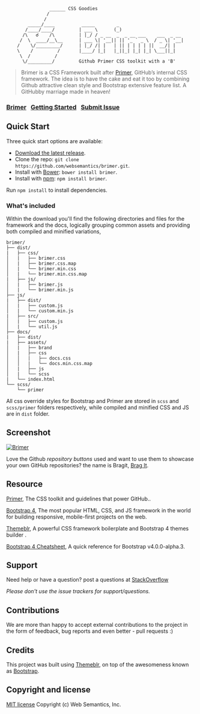 ```
                ______ CSS Goodies
               /
              /
        _____/____          _____        _
       /____/____/         | ___ \      (_)    
      /\   ☌    /\         | |_/ / _ __  _  _ __ ___    ___  _ __
     /  \  ____/__\__      | ___ \| '__|| || '_ ` _ \  / _ \| '__|    
    /    \/_________/      | |_/ /| |   | || | | | | ||  __/| |   
    \    /         /       |____/ |_|   |_||_| |_| |_| \___||_|   
     \  /         /      
      \/_________/         Github Primer CSS toolkit with a 'B'

```

> Brimer is a CSS Framework built after [Primer](http://primercss.io/), GitHub’s internal CSS framework. The idea is to have the cake and eat it too by combining Github attractive clean style and Bootstrap extensive feature list. A GitHubby marriage made in heaven!

### [Brimer](http://websemantics.github.io/brimer)&nbsp;&nbsp;&nbsp;[Getting Started](#getting-started)&nbsp;&nbsp;&nbsp;[Submit Issue](https://github.com/websemantics/brimer/issues)


## Quick Start

Three quick start options are available:

- [Download the latest release](https://github.com/websemantics/brimer/archive/1.0.0.zip).
- Clone the repo: `git clone https://github.com/websemantics/brimer.git`.
- Install with [Bower](http://bower.io): `bower install brimer`.
- Install with [npm](https://www.npmjs.com/): `npm install brimer`.

Run `npm install` to install dependencies.


### What's included

Within the download you'll find the following directories and files for the framework and the docs, logically grouping common assets and providing both compiled and minified variations,

```
brimer/
├── dist/
|   ├── css/
│   |   ├── brimer.css
│   |   ├── brimer.css.map
│   |   └── brimer.min.css
│   |   └── brimer.min.css.map
|   ├── js/
│   |   ├── brimer.js
│   |   └── brimer.min.js
├── js/
|   ├── dist/
│   |   ├── custom.js
│   |   └── custom.min.js
|   ├── src/
│   |   ├── custom.js
│   |   └── util.js
├── docs/
|   ├── dist/
|   ├── assets/
│   |   ├── brand
│   |   ├── css
│   │   |   ├── docs.css
│   │   |   └── docs.min.css.map
│   |   ├── js
│   |   └── scss
|   └── index.html
└── scss/
    └── primer

```

All css override styles for Bootstrap and Primer are stored in `scss` and `scss/primer` folders respectively, while compiled and minified CSS and JS are in `dist` folder.


## Screenshot

[![Brimer](https://raw.githubusercontent.com/websemantics/brimer/master/docs/assets/img/brimer.png)](https://websemantics.github.io/brimer/)

Love the Github *repository buttons* used and want to use them to showcase your own GitHub repositories? the name is Bragit, [Brag It](http://websemantics.github.io/bragit/).


## Resource

[Primer](http://primercss.io/), The CSS toolkit and guidelines that power GitHub..

[Bootstrap 4](http://v4-alpha.getbootstrap.com/), The most popular HTML, CSS, and JS framework in the world for building responsive, mobile-first projects on the web.

[Themeblr](https://websemantics.github.io/themeblr/), A powerful CSS framework boilerplate and Bootstrap 4 themes builder .

[Bootstrap 4 Cheatsheet](https://hackerthemes.com/bootstrap-cheatsheet/), A quick reference for Bootstrap v4.0.0-alpha.3.


## Support

Need help or have a question? post a questions at [StackOverflow](https://stackoverflow.com/questions/tagged/brimer)

*Please don't use the issue trackers for support/questions.*


## Contributions

We are more than happy to accept external contributions to the project in the form of feedback, bug reports and even better - pull requests :)


## Credits

This project was built using [Themeblr](https://websemantics.github.io/themeblr/), on top of the awesomeness known as [Bootstrap](https://github.com/twbs/bootstrap/).


## Copyright and license

[MIT license](http://opensource.org/licenses/mit-license.php)
Copyright (c) Web Semantics, Inc.

